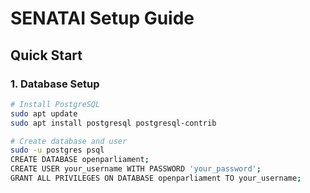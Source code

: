 # SENATAI Setup Guide

## Quick Start

### 1. Database Setup
```bash
# Install PostgreSQL
sudo apt update
sudo apt install postgresql postgresql-contrib

# Create database and user
sudo -u postgres psql
CREATE DATABASE openparliament;
CREATE USER your_username WITH PASSWORD 'your_password';
GRANT ALL PRIVILEGES ON DATABASE openparliament TO your_username;
